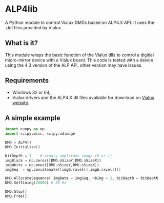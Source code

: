 # ALP4lib
A Python module to control Vialux DMDs based on ALP4.X API. It uses the .ddl files provided by Vialux.

## What is it?

This module wraps the basic function of the Vialux dlls to control a digitial micro-mirror device with a Vialux board. This code is tested with a device using the 4.3 version of the ALP API, other version may have issues.

## Requirements

* Windows 32 or 64,
* Vialux drivers and the ALP4.X dll files available for download on [Vialux website](http://www.vialux.de/en/).

## A simple example

```python
import numpy as np
import scipy.misc, scipy.ndimage

DMD = ALP4()
DMD.Initialize()

bitDepth = 1    # binary amplitude image (0 or 1)
imgBlack = np.zeros([DMD.nSizeY,DMD.nSizeX])
imgWhite = np.ones([DMD.nSizeY,DMD.nSizeX])
imgSeq  = np.concatenate([imgB.ravel(),imgW.ravel()])

DMD.AllocateSequence( imgData = imgSeq, nbImg = 2, bitDepth = bitDepth)
DMD.SetTiming(20000) # 50 Hz

DMD.Stop()
DMD.Free()
``` 
